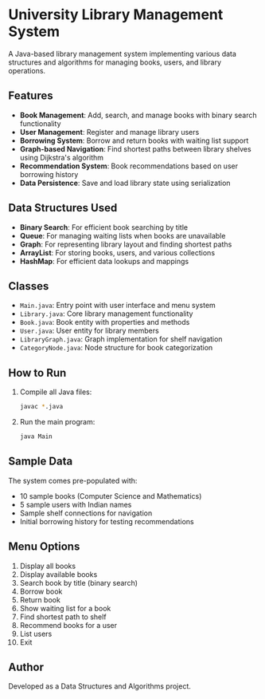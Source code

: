 # University Library Management System

A Java-based library management system implementing various data structures and algorithms for managing books, users, and library operations.

## Features

- **Book Management**: Add, search, and manage books with binary search functionality
- **User Management**: Register and manage library users
- **Borrowing System**: Borrow and return books with waiting list support
- **Graph-based Navigation**: Find shortest paths between library shelves using Dijkstra's algorithm
- **Recommendation System**: Book recommendations based on user borrowing history
- **Data Persistence**: Save and load library state using serialization

## Data Structures Used

- **Binary Search**: For efficient book searching by title
- **Queue**: For managing waiting lists when books are unavailable
- **Graph**: For representing library layout and finding shortest paths
- **ArrayList**: For storing books, users, and various collections
- **HashMap**: For efficient data lookups and mappings

## Classes

- `Main.java`: Entry point with user interface and menu system
- `Library.java`: Core library management functionality
- `Book.java`: Book entity with properties and methods
- `User.java`: User entity for library members
- `LibraryGraph.java`: Graph implementation for shelf navigation
- `CategoryNode.java`: Node structure for book categorization

## How to Run

1. Compile all Java files:
   ```bash
   javac *.java
   ```

2. Run the main program:
   ```bash
   java Main
   ```

## Sample Data

The system comes pre-populated with:
- 10 sample books (Computer Science and Mathematics)
- 5 sample users with Indian names
- Sample shelf connections for navigation
- Initial borrowing history for testing recommendations

## Menu Options

1. Display all books
2. Display available books
3. Search book by title (binary search)
4. Borrow book
5. Return book
6. Show waiting list for a book
7. Find shortest path to shelf
8. Recommend books for a user
9. List users
0. Exit

## Author

Developed as a Data Structures and Algorithms project.
